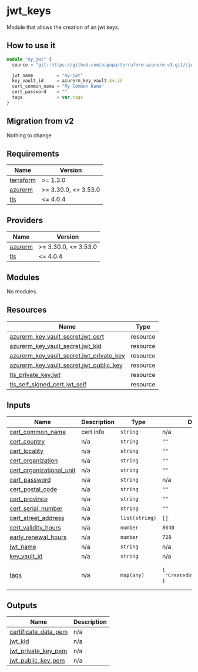 # jwt_keys

Module that allows the creation of an jwt keys.

## How to use it

```ts
module "my_jwt" {
  source = "git::https://github.com/pagopa/terraform-azurerm-v3.git//jwt_keys?ref=v3.4.1"

  jwt_name         = "my-jwt"
  key_vault_id     = azurerm_key_vault.kv.id
  cert_common_name = "My Common Name"
  cert_password    = ""
  tags             = var.tags
}
```

## Migration from v2

Nothing to change

<!-- markdownlint-disable -->
<!-- BEGINNING OF PRE-COMMIT-TERRAFORM DOCS HOOK -->
## Requirements

| Name | Version |
|------|---------|
| <a name="requirement_terraform"></a> [terraform](#requirement\_terraform) | >= 1.3.0 |
| <a name="requirement_azurerm"></a> [azurerm](#requirement\_azurerm) | >= 3.30.0, <= 3.53.0 |
| <a name="requirement_tls"></a> [tls](#requirement\_tls) | <= 4.0.4 |

## Providers

| Name | Version |
|------|---------|
| <a name="provider_azurerm"></a> [azurerm](#provider\_azurerm) | >= 3.30.0, <= 3.53.0 |
| <a name="provider_tls"></a> [tls](#provider\_tls) | <= 4.0.4 |

## Modules

No modules.

## Resources

| Name | Type |
|------|------|
| [azurerm_key_vault_secret.jwt_cert](https://registry.terraform.io/providers/hashicorp/azurerm/latest/docs/resources/key_vault_secret) | resource |
| [azurerm_key_vault_secret.jwt_kid](https://registry.terraform.io/providers/hashicorp/azurerm/latest/docs/resources/key_vault_secret) | resource |
| [azurerm_key_vault_secret.jwt_private_key](https://registry.terraform.io/providers/hashicorp/azurerm/latest/docs/resources/key_vault_secret) | resource |
| [azurerm_key_vault_secret.jwt_public_key](https://registry.terraform.io/providers/hashicorp/azurerm/latest/docs/resources/key_vault_secret) | resource |
| [tls_private_key.jwt](https://registry.terraform.io/providers/hashicorp/tls/latest/docs/resources/private_key) | resource |
| [tls_self_signed_cert.jwt_self](https://registry.terraform.io/providers/hashicorp/tls/latest/docs/resources/self_signed_cert) | resource |

## Inputs

| Name | Description | Type | Default | Required |
|------|-------------|------|---------|:--------:|
| <a name="input_cert_common_name"></a> [cert\_common\_name](#input\_cert\_common\_name) | cert info | `string` | n/a | yes |
| <a name="input_cert_country"></a> [cert\_country](#input\_cert\_country) | n/a | `string` | `""` | no |
| <a name="input_cert_locality"></a> [cert\_locality](#input\_cert\_locality) | n/a | `string` | `""` | no |
| <a name="input_cert_organization"></a> [cert\_organization](#input\_cert\_organization) | n/a | `string` | `""` | no |
| <a name="input_cert_organizational_unit"></a> [cert\_organizational\_unit](#input\_cert\_organizational\_unit) | n/a | `string` | `""` | no |
| <a name="input_cert_password"></a> [cert\_password](#input\_cert\_password) | n/a | `string` | n/a | yes |
| <a name="input_cert_postal_code"></a> [cert\_postal\_code](#input\_cert\_postal\_code) | n/a | `string` | `""` | no |
| <a name="input_cert_province"></a> [cert\_province](#input\_cert\_province) | n/a | `string` | `""` | no |
| <a name="input_cert_serial_number"></a> [cert\_serial\_number](#input\_cert\_serial\_number) | n/a | `string` | `""` | no |
| <a name="input_cert_street_address"></a> [cert\_street\_address](#input\_cert\_street\_address) | n/a | `list(string)` | `[]` | no |
| <a name="input_cert_validity_hours"></a> [cert\_validity\_hours](#input\_cert\_validity\_hours) | n/a | `number` | `8640` | no |
| <a name="input_early_renewal_hours"></a> [early\_renewal\_hours](#input\_early\_renewal\_hours) | n/a | `number` | `720` | no |
| <a name="input_jwt_name"></a> [jwt\_name](#input\_jwt\_name) | n/a | `string` | n/a | yes |
| <a name="input_key_vault_id"></a> [key\_vault\_id](#input\_key\_vault\_id) | n/a | `string` | n/a | yes |
| <a name="input_tags"></a> [tags](#input\_tags) | n/a | `map(any)` | <pre>{<br>  "CreatedBy": "Terraform"<br>}</pre> | no |

## Outputs

| Name | Description |
|------|-------------|
| <a name="output_certificate_data_pem"></a> [certificate\_data\_pem](#output\_certificate\_data\_pem) | n/a |
| <a name="output_jwt_kid"></a> [jwt\_kid](#output\_jwt\_kid) | n/a |
| <a name="output_jwt_private_key_pem"></a> [jwt\_private\_key\_pem](#output\_jwt\_private\_key\_pem) | n/a |
| <a name="output_jwt_public_key_pem"></a> [jwt\_public\_key\_pem](#output\_jwt\_public\_key\_pem) | n/a |
<!-- END OF PRE-COMMIT-TERRAFORM DOCS HOOK -->
